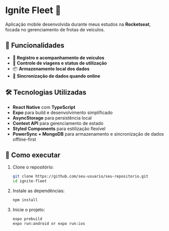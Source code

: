 
# Ignite Fleet 🚀  

Aplicação mobile desenvolvida durante meus estudos na **Rocketseat**, focada no gerenciamento de frotas de veículos.  

## 📌 Funcionalidades  

- 🚗 **Registro e acompanhamento de veículos**  
- 📍 **Controle de viagens e status de utilização**  
- 📦 **Armazenamento local dos dados**  
- 🔄 **Sincronização de dados quando online**  

## 🛠 Tecnologias Utilizadas  

- **React Native** com **TypeScript**  
- **Expo** para build e desenvolvimento simplificado  
- **AsyncStorage** para persistência local  
- **Context API** para gerenciamento de estado  
- **Styled Components** para estilização flexível  
- **PowerSync + MongoDB** para armazenamento e sincronização de dados offline-first  

## 🚀 Como executar  

1. Clone o repositório:  
   ```sh
   git clone https://github.com/seu-usuario/seu-repositorio.git
   cd ignite-fleet
   ```
2. Instale as dependências:  
   ```sh
   npm install
   ```
3. Inicie o projeto:  
   ```sh
   expo prebuild
   expo run:android or expo run:ios
   ```  
